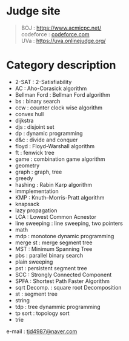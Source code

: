 # Judge site


>BOJ : https://www.acmicpc.net/  
>codeforce : [codeforce.com](codeforce.com)  
>UVa : https://uva.onlinejudge.org/   
  
    
# Category description  
  
* 2-SAT : 2-Satisfiability  
* AC : Aho-Corasick algorithm  
* Bellman Ford : Bellman Ford algorithm  
* bs : binary search  
* ccw : counter clock wise algorithm  
* convex hull  
* dijkstra  
* djs : disjoint set  
* dp : dynamic programming  
* d&c : divide and conquer  
* floyd : Floyd-Warshall algorithm  
* ft : fenwick tree  
* game : combination game algorithm  
* geometry  
* graph : graph, tree  
* greedy  
* hashing : Rabin Karp algorithm  
* immplementation  
* KMP : Knuth–Morris-Pratt algorithm  
* knapsack  
* lazy propagation  
* LCA : Lowest Common Acnestor  
* line sweeping : line sweeping, two pointers  
* math  
* mdp : monotone dynamic programming  
* merge st : merge segment tree  
* MST : Minimum Spanning Tree  
* pbs : parallel binary search  
* plain sweeping   
* pst : persistent segment tree  
* SCC : Strongly Connected Component  
* SPFA : Shortest Path Faster Algorithm  
* sqrt Decomp. : square root Decomposition  
* st : segment tree  
* string  
* tdp : tree dynammic programming  
* tp sort : topology sort  
* trie  

  
    
      
        
        
e-mail : tjd4987@naver.com
